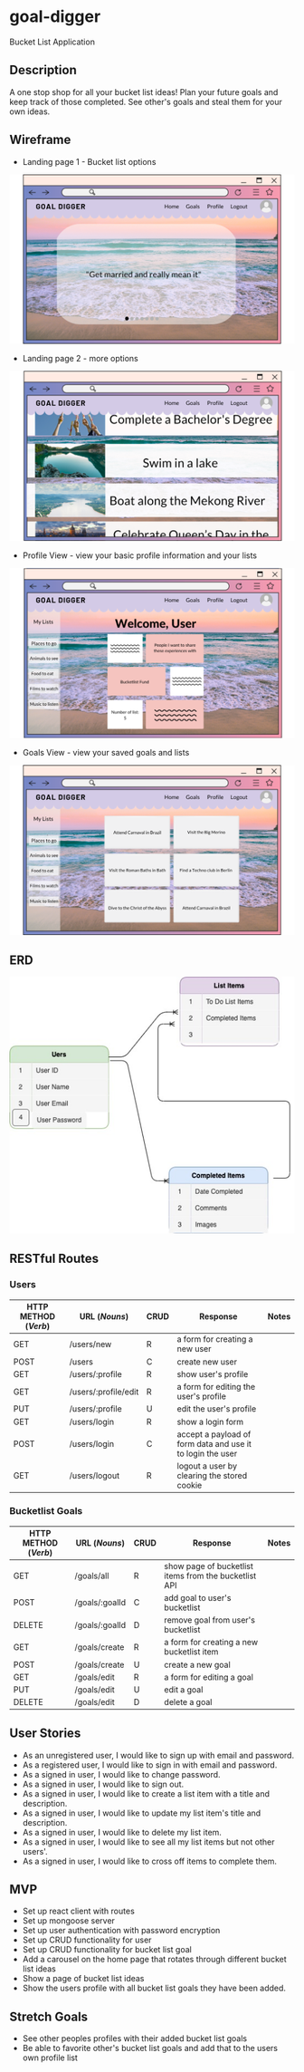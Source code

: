 # goal-digger

Bucket List Application

## Description

A one stop shop for all your bucket list ideas! Plan your future goals and keep track of those completed. See other's goals and steal them for your own ideas.

## Wireframe

- Landing page 1 - Bucket list options

![wireframe](./Goal-Digger-Wireframe/Landing-page.png)
- Landing page 2 - more options

![wireframe](./Goal-Digger-Wireframe/Landing-page-2.png)
- Profile View - view your basic profile information and your lists

![wireframe](./Goal-Digger-Wireframe/Profile-view.png)
- Goals View - view your saved goals and lists

![wireframe](./Goal-Digger-Wireframe/Goals-View.png)

## ERD

![ERD](public/erd.jpeg)

## RESTful Routes

### Users

| HTTP METHOD (_Verb_) | URL (_Nouns_)        | CRUD | Response                                                   | Notes |
| -------------------- | -------------------- | ---- | ---------------------------------------------------------- | ----- |
| GET                  | /users/new           | R    | a form for creating a new user                             |       |
| POST                 | /users               | C    | create new user                                            |       |
| GET                  | /users/:profile      | R    | show user's profile                                        |       |
| GET                  | /users/:profile/edit | R    | a form for editing the user's profile                      |       |
| PUT                  | /users/:profile      | U    | edit the user's profile                                    |       |
| GET                  | /users/login         | R    | show a login form                                          |       |
| POST                 | /users/login         | C    | accept a payload of form data and use it to login the user |       |
| GET                  | /users/logout        | R    | logout a user by clearing the stored cookie                |       |

### Bucketlist Goals

| HTTP METHOD (_Verb_) | URL (_Nouns_)  | CRUD | Response                                              | Notes |
| -------------------- | -------------- | ---- | ----------------------------------------------------- | ----- |
| GET                  | /goals/all     | R    | show page of bucketlist items from the bucketlist API |       |
| POST                 | /goals/:goalId | C    | add goal to user's bucketlist                         |       |
| DELETE               | /goals/:goalId | D    | remove goal from user's bucketlist                    |       |
| GET                  | /goals/create  | R    | a form for creating a new bucketlist item             |       |
| POST                 | /goals/create  | U    | create a new goal                                     |       |
| GET                  | /goals/edit    | R    | a form for editing a goal                             |       |
| PUT                  | /goals/edit    | U    | edit a goal                                           |       |
| DELETE               | /goals/edit    | D    | delete a goal                                         |       |

## User Stories

- As an unregistered user, I would like to sign up with email and password.
- As a registered user, I would like to sign in with email and password.
- As a signed in user, I would like to change password.
- As a signed in user, I would like to sign out.
- As a signed in user, I would like to create a list item with a title and description.
- As a signed in user, I would like to update my list item's title and description.
- As a signed in user, I would like to delete my list item.
- As a signed in user, I would like to see all my list items but not other users'.
- As a signed in user, I would like to cross off items to complete them.

## MVP

- Set up react client with routes
- Set up mongoose server
- Set up user authentication with password encryption
- Set up CRUD functionality for user
- Set up CRUD functionality for bucket list goal
- Add a carousel on the home page that rotates through different bucket list ideas
- Show a page of bucket list ideas
- Show the users profile with all bucket list goals they have been added.

## Stretch Goals

- See other peoples profiles with their added bucket list goals
- Be able to favorite other's bucket list goals and add that to the users own profile list
